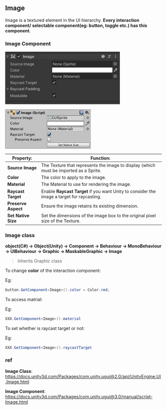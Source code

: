 ## Image

Image is a textured element in the UI hierarchy. **Every interaction component/ selectable component(eg: button, toggle etc.) has this component**. 


### Image Component

![](./img/Image_component.png)

![](./img/UI_ImageInspector.png)

| **Property:** | **Function:** |
| --- | --- |
| **Source Image** | The Texture that represents the image to display (which must be imported as a Sprite. |
| **Color** | The color to apply to the image. |
| **Material** | The Material to use for rendering the image. |
| **Raycast Target** | Enable **Raycast Target** if you want Unity to consider the image a target for raycasting. |
| **Preserve Aspect** | Ensure the image retains its existing dimension. |
| **Set Native Size** | Set the dimensions of the image box to the original pixel size of the Texture. |


### Image class

**object(C#) -> Object(Unity) -> Component -> Behaviour -> MonoBehaviour -> UIBehaviour -> Graphic -> MaskableGraphic -> Image**


> Inherits Graphic class


To change **color** of the interaction component:

Eg:
```cs
button.GetComponent<Image>().color = Color.red;

```

To access matrial:

Eg:
```cs
XXX.GetComponent<Image>().material
```

To set whether is raycast target or not:

Eg:
```cs
XXX.GetComponent<Image>().raycastTarget
```




### ref 

**Image Class**: \
https://docs.unity3d.com/Packages/com.unity.ugui@2.0/api/UnityEngine.UI.Image.html

**Image Component**: \
https://docs.unity3d.com/Packages/com.unity.ugui@3.0/manual/script-Image.html
